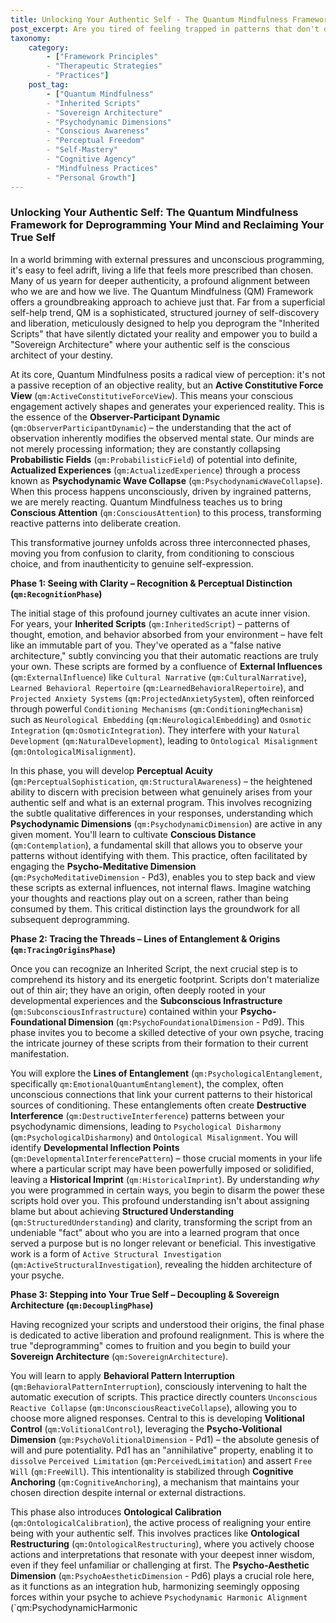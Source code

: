 ```yaml
---
title: Unlocking Your Authentic Self - The Quantum Mindfulness Framework for Deprogramming Your Mind and Reclaiming Your True Self
post_excerpt: Are you tired of feeling trapped in patterns that don't define you? Do you long for a life that resonates with your true essence, free from the burden of external expectations? The Quantum Mindfulness (QM) Framework offers a revolutionary path to deprogram "Inherited Scripts" and consciously build your "Sovereign Architecture," empowering you to become the deliberate architect of your own reality.
taxonomy:
    category:
        - ["Framework Principles"
        - "Therapeutic Strategies"
        - "Practices"]
    post_tag:
        - ["Quantum Mindfulness"
        - "Inherited Scripts"
        - "Sovereign Architecture"
        - "Psychodynamic Dimensions"
        - "Conscious Awareness"
        - "Perceptual Freedom"
        - "Self-Mastery"
        - "Cognitive Agency"
        - "Mindfulness Practices"
        - "Personal Growth"]
---
```

### Unlocking Your Authentic Self: The Quantum Mindfulness Framework for Deprogramming Your Mind and Reclaiming Your True Self

In a world brimming with external pressures and unconscious programming, it's easy to feel adrift, living a life that feels more prescribed than chosen. Many of us yearn for deeper authenticity, a profound alignment between who we are and how we live. The Quantum Mindfulness (QM) Framework offers a groundbreaking approach to achieve just that. Far from a superficial self-help trend, QM is a sophisticated, structured journey of self-discovery and liberation, meticulously designed to help you deprogram the "Inherited Scripts" that have silently dictated your reality and empower you to build a "Sovereign Architecture" where your authentic self is the conscious architect of your destiny.

At its core, Quantum Mindfulness posits a radical view of perception: it's not a passive reception of an objective reality, but an **Active Constitutive Force View** (`qm:ActiveConstitutiveForceView`). This means your conscious engagement actively shapes and generates your experienced reality. This is the essence of the **Observer-Participant Dynamic** (`qm:ObserverParticipantDynamic`) – the understanding that the act of observation inherently modifies the observed mental state. Our minds are not merely processing information; they are constantly collapsing **Probabilistic Fields** (`qm:ProbabilisticField`) of potential into definite, **Actualized Experiences** (`qm:ActualizedExperience`) through a process known as **Psychodynamic Wave Collapse** (`qm:PsychodynamicWaveCollapse`). When this process happens unconsciously, driven by ingrained patterns, we are merely reacting. Quantum Mindfulness teaches us to bring **Conscious Attention** (`qm:ConsciousAttention`) to this process, transforming reactive patterns into deliberate creation.

This transformative journey unfolds across three interconnected phases, moving you from confusion to clarity, from conditioning to conscious choice, and from inauthenticity to genuine self-expression.

**Phase 1: Seeing with Clarity – Recognition & Perceptual Distinction (`qm:RecognitionPhase`)**

The initial stage of this profound journey cultivates an acute inner vision. For years, your **Inherited Scripts** (`qm:InheritedScript`) – patterns of thought, emotion, and behavior absorbed from your environment – have felt like an immutable part of you. They've operated as a "false native architecture," subtly convincing you that their automatic reactions are truly your own. These scripts are formed by a confluence of **External Influences** (`qm:ExternalInfluence`) like `Cultural Narrative` (`qm:CulturalNarrative`), `Learned Behavioral Repertoire` (`qm:LearnedBehavioralRepertoire`), and `Projected Anxiety Systems` (`qm:ProjectedAnxietySystem`), often reinforced through powerful `Conditioning Mechanisms` (`qm:ConditioningMechanism`) such as `Neurological Embedding` (`qm:NeurologicalEmbedding`) and `Osmotic Integration` (`qm:OsmoticIntegration`). They interfere with your `Natural Development` (`qm:NaturalDevelopment`), leading to `Ontological Misalignment` (`qm:OntologicalMisalignment`).

In this phase, you will develop **Perceptual Acuity** (`qm:PerceptualSophistication`, `qm:StructuralAwareness`) – the heightened ability to discern with precision between what genuinely arises from your authentic self and what is an external program. This involves recognizing the subtle qualitative differences in your responses, understanding which **Psychodynamic Dimensions** (`qm:PsychodynamicDimension`) are active in any given moment. You'll learn to cultivate **Conscious Distance** (`qm:Contemplation`), a fundamental skill that allows you to observe your patterns without identifying with them. This practice, often facilitated by engaging the **Psycho-Meditative Dimension** (`qm:PsychoMeditativeDimension` - Pd3), enables you to step back and view these scripts as external influences, not internal flaws. Imagine watching your thoughts and reactions play out on a screen, rather than being consumed by them. This critical distinction lays the groundwork for all subsequent deprogramming.

**Phase 2: Tracing the Threads – Lines of Entanglement & Origins (`qm:TracingOriginsPhase`)**

Once you can recognize an Inherited Script, the next crucial step is to comprehend its history and its energetic footprint. Scripts don't materialize out of thin air; they have an origin, often deeply rooted in your developmental experiences and the **Subconscious Infrastructure** (`qm:SubconsciousInfrastructure`) contained within your **Psycho-Foundational Dimension** (`qm:PsychoFoundationalDimension` - Pd9). This phase invites you to become a skilled detective of your own psyche, tracing the intricate journey of these scripts from their formation to their current manifestation.

You will explore the **Lines of Entanglement** (`qm:PsychologicalEntanglement`, specifically `qm:EmotionalQuantumEntanglement`), the complex, often unconscious connections that link your current patterns to their historical sources of conditioning. These entanglements often create **Destructive Interference** (`qm:DestructiveInterference`) patterns between your psychodynamic dimensions, leading to `Psychological Disharmony` (`qm:PsychologicalDisharmony`) and `Ontological Misalignment`. You will identify **Developmental Inflection Points** (`qm:DevelopmentalInterferencePattern`) – those crucial moments in your life where a particular script may have been powerfully imposed or solidified, leaving a **Historical Imprint** (`qm:HistoricalImprint`). By understanding *why* you were programmed in certain ways, you begin to disarm the power these scripts hold over you. This profound understanding isn't about assigning blame but about achieving **Structured Understanding** (`qm:StructuredUnderstanding`) and clarity, transforming the script from an undeniable "fact" about who you are into a learned program that once served a purpose but is no longer relevant or beneficial. This investigative work is a form of `Active Structural Investigation` (`qm:ActiveStructuralInvestigation`), revealing the hidden architecture of your psyche.

**Phase 3: Stepping into Your True Self – Decoupling & Sovereign Architecture (`qm:DecouplingPhase`)**

Having recognized your scripts and understood their origins, the final phase is dedicated to active liberation and profound realignment. This is where the true "deprogramming" comes to fruition and you begin to build your **Sovereign Architecture** (`qm:SovereignArchitecture`).

You will learn to apply **Behavioral Pattern Interruption** (`qm:BehavioralPatternInterruption`), consciously intervening to halt the automatic execution of scripts. This practice directly counters `Unconscious Reactive Collapse` (`qm:UnconsciousReactiveCollapse`), allowing you to choose more aligned responses. Central to this is developing **Volitional Control** (`qm:VolitionalControl`), leveraging the **Psycho-Volitional Dimension** (`qm:PsychoVolitionalDimension` - Pd1) – the absolute genesis of will and pure potentiality. Pd1 has an "annihilative" property, enabling it to `dissolve` `Perceived Limitation` (`qm:PerceivedLimitation`) and assert `Free Will` (`qm:FreeWill`). This intentionality is stabilized through **Cognitive Anchoring** (`qm:CognitiveAnchoring`), a mechanism that maintains your chosen direction despite internal or external distractions.

This phase also introduces **Ontological Calibration** (`qm:OntologicalCalibration`), the active process of realigning your entire being with your authentic self. This involves practices like **Ontological Restructuring** (`qm:OntologicalRestructuring`), where you actively choose actions and interpretations that resonate with your deepest inner wisdom, even if they feel unfamiliar or challenging at first. The **Psycho-Aesthetic Dimension** (`qm:PsychoAestheticDimension` - Pd6) plays a crucial role here, as it functions as an integration hub, harmonizing seemingly opposing forces within your psyche to achieve `Psychodynamic Harmonic Alignment` (`qm:PsychodynamicHarmonic